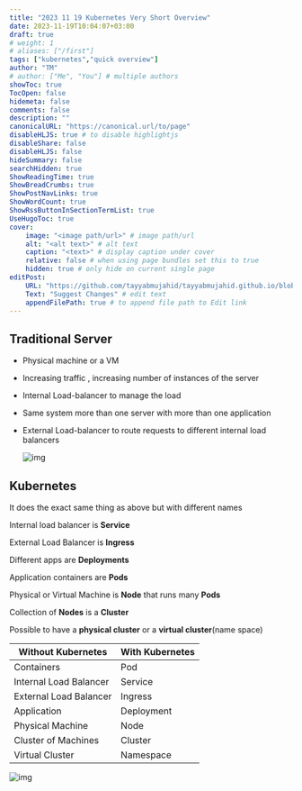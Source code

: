 ```yaml
---
title: "2023 11 19 Kubernetes Very Short Overview"
date: 2023-11-19T10:04:07+03:00
draft: true
# weight: 1
# aliases: ["/first"]
tags: ["kubernetes","quick overview"]
author: "TM"
# author: ["Me", "You"] # multiple authors
showToc: true
TocOpen: false
hidemeta: false
comments: false
description: ""
canonicalURL: "https://canonical.url/to/page"
disableHLJS: true # to disable highlightjs
disableShare: false
disableHLJS: false
hideSummary: false
searchHidden: true
ShowReadingTime: true
ShowBreadCrumbs: true
ShowPostNavLinks: true
ShowWordCount: true
ShowRssButtonInSectionTermList: true
UseHugoToc: true
cover:
    image: "<image path/url>" # image path/url
    alt: "<alt text>" # alt text
    caption: "<text>" # display caption under cover
    relative: false # when using page bundles set this to true
    hidden: true # only hide on current single page
editPost:
    URL: "https://github.com/tayyabmujahid/tayyabmujahid.github.io/blob/main/content"
    Text: "Suggest Changes" # edit text
    appendFilePath: true # to append file path to Edit link
---
```


## Traditional Server

- Physical machine or a VM

- Increasing traffic , increasing number of instances of the server

- Internal Load-balancer to manage the load

- Same system more than one server with more than one application

- External Load-balancer to route requests to different internal load balancers

  ![img](/images/traditional-servers.png)

## Kubernetes

It does the exact same thing as above but with different names

Internal load balancer is **Service**

External Load Balancer is **Ingress**

Different apps are **Deployments**

Application containers are **Pods**

Physical or Virtual Machine is **Node** that runs many **Pods**

Collection of **Nodes** is a **Cluster**

Possible to have a **physical cluster** or a **virtual cluster**(name space)



| Without Kubernetes     | With Kubernetes |
| ---------------------- | :-------------- |
| Containers             | Pod             |
| Internal Load Balancer | Service         |
| External Load Balancer | Ingress         |
| Application            | Deployment      |
| Physical Machine       | Node            |
| Cluster of Machines    | Cluster         |
| Virtual Cluster        | Namespace       |

![img](/images/app-with-kubernetes-design.png)
